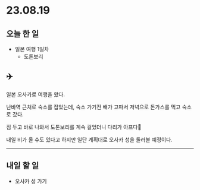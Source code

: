 # 23.08.19

## 오늘 한 일

- 일본 여행 1일차
  - 도톤보리

## ✈️

일본 오사카로 여행을 왔다.

난바역 근처로 숙소를 잡았는데, 숙소 가기전 배가 고파서 저녁으로 돈가스를 먹고 숙소로 갔다.

짐 두고 바로 나와서 도톤보리를 계속 걸었더니 다리가 아프다🥲

내일 비가 올 수도 있다고 하지만 일단 계획대로 오사카 성을 둘러볼 예정이다.

---

## 내일 할 일

- 오사카 성 가기
